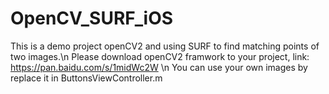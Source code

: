 # OpenCV_SURF_iOS
This is a demo project openCV2 and using SURF to find matching points of two images.\n
Please download openCV2 framwork to your project, link: https://pan.baidu.com/s/1midWc2W \n
You can use your own images by replace it in ButtonsViewController.m
